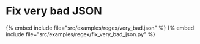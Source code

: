# Fix very bad JSON

{% embed include file="src/examples/regex/very_bad.json" %}
{% embed include file="src/examples/regex/fix_very_bad_json.py" %}


